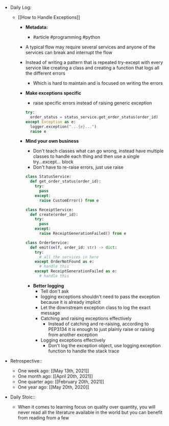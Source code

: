 - Daily Log:
  - [[How to Handle Exceptions]]
    - **Metadata:**
      - #article #programming #python
    - A typical flow may require several services and anyone of the services can break and interrupt the flow
    - Instead of writing a pattern that is repeated try-except with every service like creating a class and creating a function that logs all the different errors
      - Which is hard to maintain and is focused on writing the errors
    - **Make exceptions specific**
      - raise specific errors instead of raising generic exception

      ```python
      try:
        order_status = status_service.get_order_status(order_id)
      except Exception as e:
        logger.exception("...{e}...")
        raise e
      ```

    - **Mind your own business**
      - Don't teach classes what can go wrong, instead have multiple classes to handle each thing and then use a single try...except... block
      - Don't have to re-raise errors, just use raise

      ```python
      class StatusService:
        def get_order_status(order_id):
          try:
            pass
          except:
            raise CustomError() from e

      class ReceiptService:
        def create(order_id):
          try:
            pass
          except:
            raise ReceiptGenerationFailed() from e

      class OrderService:
        def emit(self, order_id: str) -> dict:
          try:
            # all the services in here
          except OrderNotFound as e:
            # handle this
          except ReceiptGenerationFailed as e:
            # handle this
        ```

      - **Better logging**
        - Tell don't ask
        - logging exceptions shouldn't need to pass the exception because it is already implicit
        - Let the downstream exception class to log the exact message
        - Catching and raising exceptions effectively
          - Instead of catching and re-raising, according to PEP3134 it is enough to just plainly raise or raising from another exception
        - Logging exceptions effectively
          - Don't log the exception object, use logging.exception function to handle the stack trace

- Retrospective::
  - One week ago: [[May 13th, 2021]]
  - One month ago: [[April 20th, 2021]]
  - One quarter ago: [[February 20th, 2021]]
  - One year ago: [[May 20th, 2020]]
- Daily Stoic::
  - When it comes to learning focus on quality over quantity, you will never read all the literature available in the world but you can benefit from reading from a few
